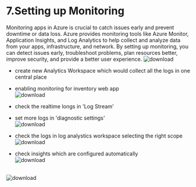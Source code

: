 # 7.Setting up Monitoring
Monitoring apps in Azure is crucial to catch issues early and prevent downtime or data loss. Azure provides monitoring tools like Azure Monitor, Application Insights, and Log Analytics to help collect and analyze data from your apps, infrastructure, and network. By setting up monitoring, you can detect issues early, troubleshoot problems, plan resources better, improve security, and provide a better user experience.
![download](https://github.com/salman-cissp/Deploy.WebApp.to.Azure/assets/134168108/1cb062f7-07e0-4a89-bd9b-ec8c941dcd76)

- create new Analytics Workspace which would collect all the logs in one central place
- enabling monitoring for inventory web app<br>![download](https://github.com/salman-cissp/Deploy.WebApp.to.Azure/assets/134168108/247cc8bd-3c02-44b3-b819-1eac83ba6e78)

- check the realtime longs in 'Log Stream'
- set more logs in 'diagnostic settings'<br>![download](https://github.com/salman-cissp/Deploy.WebApp.to.Azure/assets/134168108/ca3842a0-36b7-460d-854d-3c6a3c56ab20)

- check the logs in log analystics workspace selecting the right scope<br>![download](https://github.com/salman-cissp/Deploy.WebApp.to.Azure/assets/134168108/d84cb048-0bce-448d-9f99-761231f5cec3)

- check insights which are configured automatically<br>![download](https://github.com/salman-cissp/Deploy.WebApp.to.Azure/assets/134168108/8e70ddc7-548e-4730-a5a7-47cd4017d02d)<br><br>

![download](https://github.com/salman-cissp/Deploy.WebApp.to.Azure/assets/134168108/70c343c4-8250-4949-a404-1720211217e1)



